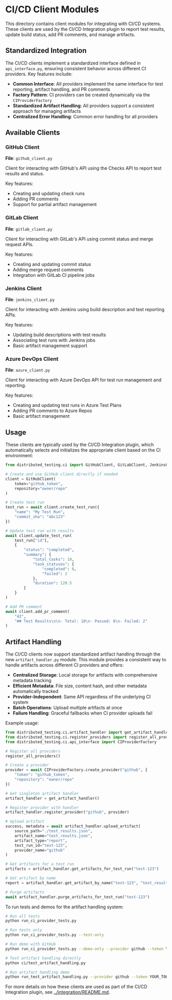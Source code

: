 # CI/CD Client Modules

This directory contains client modules for integrating with CI/CD systems. These clients are used by the CI/CD Integration plugin to report test results, update build status, add PR comments, and manage artifacts.

## Standardized Integration

The CI/CD clients implement a standardized interface defined in `api_interface.py`, ensuring consistent behavior across different CI providers. Key features include:

- **Common Interface**: All providers implement the same interface for test reporting, artifact handling, and PR comments
- **Factory Pattern**: CI providers can be created dynamically via the `CIProviderFactory`
- **Standardized Artifact Handling**: All providers support a consistent approach for managing artifacts
- **Centralized Error Handling**: Common error handling for all providers

## Available Clients

### GitHub Client

**File**: `github_client.py`

Client for interacting with GitHub's API using the Checks API to report test results and status.

Key features:
- Creating and updating check runs
- Adding PR comments
- Support for partial artifact management

### GitLab Client

**File**: `gitlab_client.py`

Client for interacting with GitLab's API using commit status and merge request APIs.

Key features:
- Creating and updating commit status
- Adding merge request comments
- Integration with GitLab CI pipeline jobs

### Jenkins Client

**File**: `jenkins_client.py`

Client for interacting with Jenkins using build description and test reporting APIs.

Key features:
- Updating build descriptions with test results
- Associating test runs with Jenkins jobs
- Basic artifact management support

### Azure DevOps Client

**File**: `azure_client.py`

Client for interacting with Azure DevOps API for test run management and reporting.

Key features:
- Creating and updating test runs in Azure Test Plans
- Adding PR comments to Azure Repos
- Basic artifact management

## Usage

These clients are typically used by the CI/CD Integration plugin, which automatically selects and initializes the appropriate client based on the CI environment:

```python
from distributed_testing.ci import GitHubClient, GitLabClient, JenkinsClient, AzureClient

# Create and use GitHub client directly if needed
client = GitHubClient(
    token="github_token",
    repository="owner/repo"
)

# Create test run
test_run = await client.create_test_run({
    "name": "My Test Run",
    "commit_sha": "abc123"
})

# Update test run with results
await client.update_test_run(
    test_run["id"],
    {
        "status": "completed",
        "summary": {
            "total_tasks": 10,
            "task_statuses": {
                "completed": 8,
                "failed": 2
            },
            "duration": 120.5
        }
    }
)

# Add PR comment
await client.add_pr_comment(
    "42",
    "## Test Results\n\n- Total: 10\n- Passed: 8\n- Failed: 2"
)
```

## Artifact Handling

The CI/CD clients now support standardized artifact handling through the new `artifact_handler.py` module. This module provides a consistent way to handle artifacts across different CI providers and offers:

- **Centralized Storage**: Local storage for artifacts with comprehensive metadata tracking
- **Efficient Metadata**: File size, content hash, and other metadata automatically tracked
- **Provider-Independent**: Same API regardless of the underlying CI system
- **Batch Operations**: Upload multiple artifacts at once
- **Failure Handling**: Graceful fallbacks when CI provider uploads fail

Example usage:

```python
from distributed_testing.ci.artifact_handler import get_artifact_handler
from distributed_testing.ci.register_providers import register_all_providers
from distributed_testing.ci.api_interface import CIProviderFactory

# Register all providers
register_all_providers()

# Create a provider
provider = await CIProviderFactory.create_provider("github", {
    "token": "github_token",
    "repository": "owner/repo"
})

# Get singleton artifact handler
artifact_handler = get_artifact_handler()

# Register provider with handler
artifact_handler.register_provider("github", provider)

# Upload artifact
success, metadata = await artifact_handler.upload_artifact(
    source_path="./test_results.json",
    artifact_name="test_results.json",
    artifact_type="report",
    test_run_id="test-123",
    provider_name="github"
)

# Get artifacts for a test run
artifacts = artifact_handler.get_artifacts_for_test_run("test-123")

# Get artifact by name
report = artifact_handler.get_artifact_by_name("test-123", "test_results.json")

# Purge artifacts
await artifact_handler.purge_artifacts_for_test_run("test-123")
```

To run tests and demos for the artifact handling system:

```bash
# Run all tests
python run_ci_provider_tests.py

# Run tests only
python run_ci_provider_tests.py --test-only

# Run demo with GitHub
python run_ci_provider_tests.py --demo-only --provider github --token YOUR_TOKEN --repository owner/repo

# Test artifact handling directly
python ci/test_artifact_handling.py

# Run artifact handling demo
python run_test_artifact_handling.py --provider github --token YOUR_TOKEN --repository owner/repo
```

For more details on how these clients are used as part of the CI/CD Integration plugin, see [../integration/README.md](../integration/README.md).